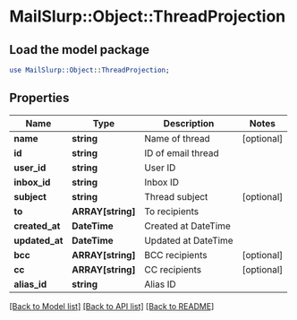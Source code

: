 # MailSlurp::Object::ThreadProjection

## Load the model package
```perl
use MailSlurp::Object::ThreadProjection;
```

## Properties
Name | Type | Description | Notes
------------ | ------------- | ------------- | -------------
**name** | **string** | Name of thread | [optional] 
**id** | **string** | ID of email thread | 
**user_id** | **string** | User ID | 
**inbox_id** | **string** | Inbox ID | 
**subject** | **string** | Thread subject | [optional] 
**to** | **ARRAY[string]** | To recipients | 
**created_at** | **DateTime** | Created at DateTime | 
**updated_at** | **DateTime** | Updated at DateTime | 
**bcc** | **ARRAY[string]** | BCC recipients | [optional] 
**cc** | **ARRAY[string]** | CC recipients | [optional] 
**alias_id** | **string** | Alias ID | 

[[Back to Model list]](../README#documentation-for-models) [[Back to API list]](../README#documentation-for-api-endpoints) [[Back to README]](../README)


